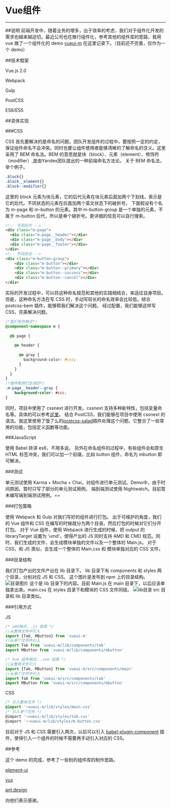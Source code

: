 # Vue组件

---

##说明
前端开发中，随着业务的增多，出于效率的考虑，我们对于组件化开发的需求也越来越迫切。最近公司也在推行组件化，参考其他的组件库的思路，我用 vue 做了一个组件化的 demo [vueui-m](https://www.npmjs.com/package/vueui-m) 在这里记录下。（目前还不完善，仅作为一个 demo）

##技术框架

Vue.js 2.0

Webpack

Gulp

PostCSS

ES6/ES5

##具体实现

###CSS

CSS 首先要解决的是命名的问题。团队开发组件的过程中，要按照一定的约定，保证组件命名不会冲突。同时也要让组件使用者能够清晰的了解命名的含义。这里采用了 BEM 命名法。BEM 的意思就是块（block）、元素（element）、修饰符（modifier）,是由Yandex团队提出的一种前端命名方法论。
关于 BEM 命名法，举个例子。
```css
.block{}
.block__element{}
.block--modifier{}	
```
这里的 block 元素为块元素，它的后代元素在块元素后面加两个下划线，表示是它的后代。不同状态的元素在后面加两个英文状态下的破折号。
下面假设有个名为 m-page 和 m-button 的元素。其中 m-button-group 是一个单独的元素，不属于 m-button 后代，所以是单个破折号。更详细的信息可以自行搜索。
```html
<!-- 不同后代 -->
<div class="m-page">
  <div class="m-page__header"></div>
  <div class="m-page__body"></div>
  <div class="m-page__footer"></div>
</div>
<!-- 不同状态 -->
<div class="m-button-group">
    <div class="m-button"></div>
    <div class="m-button--primary"></div>
    <div class="m-button--success"></div>
    <div class="m-button--cancel"></div>
</div>
```
实际的开发过程中，可以将这种命名规范和其他的实践相结合，来适应自身项目。
但是，这种命名方法在写 CSS 时，手动写较长的命名效率会比较低。结合 postcss-bem 插件，能够帮我们解决这个问题。
经过配置，我们能够这样写 CSS，完美解决问题。
```css
/*我们写的格式*/
@component-namespace m {
 
  @b page {
    
    @e header {
      
      @m gray {
        background-color: #ccc;
      }
    }
  }
}
/*插件帮我们生成的*/
.m-page__header--gray {
    background-color: #ccc;
}

```
同时，项目中使用了 cssnext 进行开发。cssnext 支持多种新特性，包括变量命名等。具体的可以参考[这里](http://cssnext.io/)。
结合 PostCSS，我们能够在项目中使用 cssnext 的语法。我这里使用了饿了么的[postcss-salad](https://github.com/ElemeFE/postcss-salad)插件处理这个问题。它整合了一些常用的功能，包括定义函数等功能。

###JavaScript

使用 Babel 转译 es6，不用多说。
另外在命名组件的过程中，有些组件会和原生 HTML 标签冲突，我们可以加一个前缀，比如 button 组件，命名为 mbutton 即可解决。

###测试

单元测试使用 Karma + Mocha + Chai，对组件进行单元测试。Demo中，由于时间原因，暂时只写了部分的单元测试用例。
端到端测试使用 Nightwatch。目前暂未编写端到端测试用例。==

###打包策略

使用 Webpack 和 Gulp 对我们写好的组件进行打包。
出于可维护的角度，我们的 Vue 组件和 CSS 在编写的时候就分为两个目录。然后打包的时候对它们分开打包。
对于 Vue 组件，使用 Webpack 进行生成的时候，把 output 的 libraryTarget 设置为 'umd'，使得产出的 JS 同时支持 AMD 和 CMD 规范。同时，我们生成的文件，会生成模块单独的文件以及一个整体的 Main.js。
对于 CSS，和 JS 类似，会生成一个整体的 Main.css 和 模块单独对应的 CSS 文件。

###目录结构

我们打包产出的文件产出在 lib 目录下。 lib 目录下有 components 和 styles 两个目录，分别对应 JS 和 CSS。
这个图片是发布到 npm 上的目录结构。
![目录图片][1]
这个是 lib 目录下的内容。目前 Main.js 在 main 目录下，以后应该单独拿出来。main.css 在 styles 目录下和模块的 CSS 文件同级。
![lib目录][2] 
src 目录和 lib 目录类似。

###引用方式

JS

```javascript
/* umd格式，.js 结尾 */
//从整体文件中引入
import {Tab, MButton} from 'vueui-m'
//从单个文件中引入
import Tab from 'vueui-m/lib/components/tab'
import MButton from 'vueui-m/lib/components/mbutton'

/* Vue 组件格式，.vue 结尾 */
//从整体文件引入
import {Tab, MButton} from 'vueui-m/src/components/main'
//从单个文件中引入
import Tab from 'vueui-m/src/components/tab'
import MButton from 'vueui-m/src/components/mbutton'
```

CSS

```CSS
/* 引入整体文件 */
@import '~vueui-m/lib/styles/main.css'
/* 引入单个文件 */
@import '~vueui-m/lib/styles/tab.css'
@import '～vueui-m/lib/styles/m-button.css'
```
目前对于 JS 和 CSS 需要引入两次，以后可以引入 [babel-plugin-component](https://www.npmjs.com/package/babel-plugin-component) 插件，使得引入一个组件的时候不需要再手动引入对应的 CSS。

##参考

这个 demo 的完成，参考了一些别的组件库的制作思路。

[element-ui](http://element.eleme.io/)

[vux](http://vux.li/)

[ant.design](https://ant.design/)

向他们表示感谢。

  [1]: https://raw.githubusercontent.com/mengch/vueui/master/assets/directory.jpeg
  [2]: https://raw.githubusercontent.com/mengch/vueui/master/assets/dirlib.jpeg
